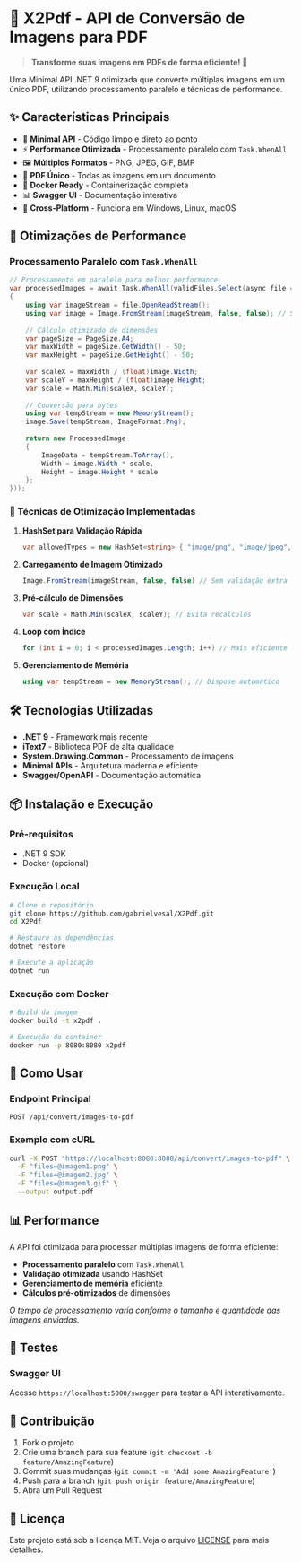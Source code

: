 # 🚀 X2Pdf - API de Conversão de Imagens para PDF

> **Transforme suas imagens em PDFs de forma eficiente! 📄**

Uma Minimal API .NET 9 otimizada que converte múltiplas imagens em um único PDF, utilizando processamento paralelo e técnicas de performance.

## ✨ Características Principais

- 🎯 **Minimal API** - Código limpo e direto ao ponto
- ⚡ **Performance Otimizada** - Processamento paralelo com `Task.WhenAll`
- 🖼️ **Múltiplos Formatos** - PNG, JPEG, GIF, BMP
- 📄 **PDF Único** - Todas as imagens em um documento
- 🐳 **Docker Ready** - Containerização completa
- 📊 **Swagger UI** - Documentação interativa
- 🔧 **Cross-Platform** - Funciona em Windows, Linux, macOS

## 🚀 Otimizações de Performance

### Processamento Paralelo com `Task.WhenAll`

```csharp
// Processamento em paralelo para melhor performance
var processedImages = await Task.WhenAll(validFiles.Select(async file =>
{
    using var imageStream = file.OpenReadStream();
    using var image = Image.FromStream(imageStream, false, false); // Sem validação extra
    
    // Cálculo otimizado de dimensões
    var pageSize = PageSize.A4;
    var maxWidth = pageSize.GetWidth() - 50;
    var maxHeight = pageSize.GetHeight() - 50;
    
    var scaleX = maxWidth / (float)image.Width;
    var scaleY = maxHeight / (float)image.Height;
    var scale = Math.Min(scaleX, scaleY);
    
    // Conversão para bytes
    using var tempStream = new MemoryStream();
    image.Save(tempStream, ImageFormat.Png);
    
    return new ProcessedImage
    {
        ImageData = tempStream.ToArray(),
        Width = image.Width * scale,
        Height = image.Height * scale
    };
}));
```

### 🎯 Técnicas de Otimização Implementadas

1. **HashSet para Validação Rápida**
   ```csharp
   var allowedTypes = new HashSet<string> { "image/png", "image/jpeg", "image/jpg", "image/gif", "image/bmp" };
   ```

2. **Carregamento de Imagem Otimizado**
   ```csharp
   Image.FromStream(imageStream, false, false) // Sem validação extra
   ```

3. **Pré-cálculo de Dimensões**
   ```csharp
   var scale = Math.Min(scaleX, scaleY); // Evita recálculos
   ```

4. **Loop com Índice**
   ```csharp
   for (int i = 0; i < processedImages.Length; i++) // Mais eficiente que foreach
   ```

5. **Gerenciamento de Memória**
   ```csharp
   using var tempStream = new MemoryStream(); // Dispose automático
   ```

## 🛠️ Tecnologias Utilizadas

- **.NET 9** - Framework mais recente
- **iText7** - Biblioteca PDF de alta qualidade
- **System.Drawing.Common** - Processamento de imagens
- **Minimal APIs** - Arquitetura moderna e eficiente
- **Swagger/OpenAPI** - Documentação automática

## 📦 Instalação e Execução

### Pré-requisitos
- .NET 9 SDK
- Docker (opcional)

### Execução Local
```bash
# Clone o repositório
git clone https://github.com/gabrielvesal/X2Pdf.git
cd X2Pdf

# Restaure as dependências
dotnet restore

# Execute a aplicação
dotnet run
```

### Execução com Docker
```bash
# Build da imagem
docker build -t x2pdf .

# Execução do container
docker run -p 8080:8080 x2pdf
```

## 🎯 Como Usar

### Endpoint Principal
```
POST /api/convert/images-to-pdf
```

### Exemplo com cURL
```bash
curl -X POST "https://localhost:8080:8080/api/convert/images-to-pdf" \
  -F "files=@imagem1.png" \
  -F "files=@imagem2.jpg" \
  -F "files=@imagem3.gif" \
  --output output.pdf
```

## 📊 Performance

A API foi otimizada para processar múltiplas imagens de forma eficiente:

- **Processamento paralelo** com `Task.WhenAll`
- **Validação otimizada** usando HashSet
- **Gerenciamento de memória** eficiente
- **Cálculos pré-otimizados** de dimensões

*O tempo de processamento varia conforme o tamanho e quantidade das imagens enviadas.*


## 🧪 Testes

### Swagger UI
Acesse `https://localhost:5000/swagger` para testar a API interativamente.

## 🤝 Contribuição

1. Fork o projeto
2. Crie uma branch para sua feature (`git checkout -b feature/AmazingFeature`)
3. Commit suas mudanças (`git commit -m 'Add some AmazingFeature'`)
4. Push para a branch (`git push origin feature/AmazingFeature`)
5. Abra um Pull Request

## 📝 Licença

Este projeto está sob a licença MIT. Veja o arquivo [LICENSE](LICENSE) para mais detalhes.
